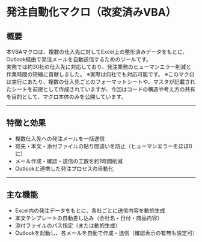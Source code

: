 # 発注自動化マクロ（改変済みVBA）

## 概要
本VBAマクロは、複数の仕入先に対してExcel上の整形済みデータをもとに、  
Outlook経由で発注メールを自動送信するためのツールです。  
実務では約30社の仕入先に対応しており、発注業務のヒューマンエラー削減と作業時間の短縮に貢献しました。
※実際は何社でも対応可能です。
※このマクロは実行にあたり、複数の仕入先ごとのフォーマットシートや、マスタが記載されたシートを前提として作成されていますが、今回はコードの構造や考え方の共有を目的として、マクロ本体のみを公開しています。

---

## 特徴と効果

-  複数仕入先への発注メールを一括送信
-  宛先・本文・添付ファイルの貼り間違いを防止（ヒューマンエラーをほぼ0に）
-  メール作成・確認・送信の工数を約1時間削減
-  Outlookと連携した発注プロセスの自動化

---

## 主な機能

- Excel内の発注データをもとに、各社ごとに送信内容を動的生成  
- 本文テンプレートの自動差し込み（会社名・日付・商品内容）  
- 添付ファイルのパス指定（または動的生成）  
- Outlookを起動し、各メールを自動で作成・送信（確認表示の有無も設定可）
